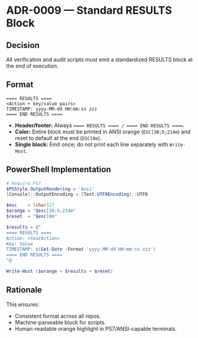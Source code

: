 # ADR-0009 — Standard RESULTS Block

## Decision
All verification and audit scripts must emit a standardized RESULTS block at the end of execution.

## Format

```
==== RESULTS ====
<Action + key/value pairs>
TIMESTAMP: yyyy-MM-dd HH:mm:ss zzz
==== END RESULTS ====
```

- **Header/footer:** Always `==== RESULTS ==== / ==== END RESULTS ====`.
- **Color:** Entire block must be printed in ANSI orange (`ESC[38;5;214m`) and reset to default at the end (`ESC[0m`).
- **Single block:** Emit once; do not print each line separately with `Write-Host`.

## PowerShell Implementation
```powershell
# Require PS7
$PSStyle.OutputRendering = 'Ansi'
[Console]::OutputEncoding = [Text.UTF8Encoding]::UTF8

$esc    = [char]27
$orange = "$esc[38;5;214m"
$reset  = "$esc[0m"

$results = @"
==== RESULTS ====
Action: <YourAction>
Key: Value
TIMESTAMP: $(Get-Date -Format 'yyyy-MM-dd HH:mm:ss zzz')
==== END RESULTS ====
"@

Write-Host ($orange + $results + $reset)
```

## Rationale

This ensures:

- Consistent format across all repos.
- Machine-parseable block for scripts.
- Human-readable orange highlight in PS7/ANSI-capable terminals.
